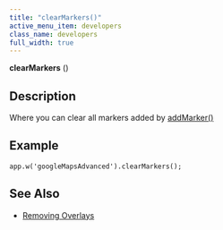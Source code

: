 ```yaml
---
title: "clearMarkers()"
active_menu_item: developers
class_name: developers
full_width: true
---
```



**clearMarkers** ()

## Description

Where you can clear all markers added by [addMarker()](addmarker.htm)

## **Example**

    app.w('googleMapsAdvanced').clearMarkers();
     
   

## **See Also**

 - [Removing Overlays](../../../../product-guide/advanced-important-widgets/google-v3-maps-widget/working-with-overlays/removing-overlays)

